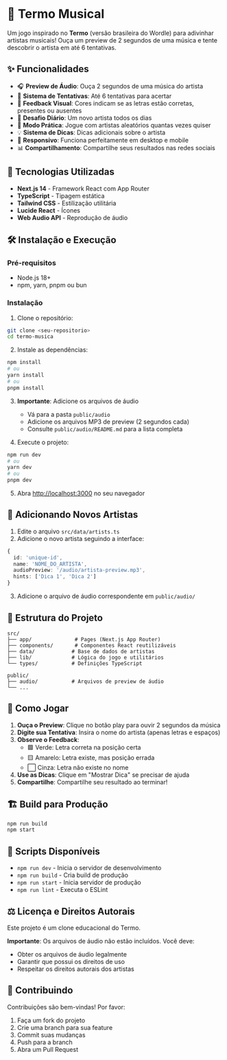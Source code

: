# 🎵 Termo Musical

Um jogo inspirado no **Termo** (versão brasileira do Wordle) para adivinhar artistas musicais! Ouça um preview de 2 segundos de uma música e tente descobrir o artista em até 6 tentativas.

## ✨ Funcionalidades

- 🎧 **Preview de Áudio**: Ouça 2 segundos de uma música do artista
- 🎯 **Sistema de Tentativas**: Até 6 tentativas para acertar
- 🎨 **Feedback Visual**: Cores indicam se as letras estão corretas, presentes ou ausentes
- 📅 **Desafio Diário**: Um novo artista todos os dias
- 🎲 **Modo Prática**: Jogue com artistas aleatórios quantas vezes quiser
- 💡 **Sistema de Dicas**: Dicas adicionais sobre o artista
- 📱 **Responsivo**: Funciona perfeitamente em desktop e mobile
- 📊 **Compartilhamento**: Compartilhe seus resultados nas redes sociais

## 🚀 Tecnologias Utilizadas

- **Next.js 14** - Framework React com App Router
- **TypeScript** - Tipagem estática
- **Tailwind CSS** - Estilização utilitária
- **Lucide React** - Ícones
- **Web Audio API** - Reprodução de áudio

## 🛠️ Instalação e Execução

### Pré-requisitos

- Node.js 18+ 
- npm, yarn, pnpm ou bun

### Instalação

1. Clone o repositório:
```bash
git clone <seu-repositorio>
cd termo-musica
```

2. Instale as dependências:
```bash
npm install
# ou
yarn install
# ou
pnpm install
```

3. **Importante**: Adicione os arquivos de áudio

   - Vá para a pasta `public/audio`
   - Adicione os arquivos MP3 de preview (2 segundos cada)
   - Consulte `public/audio/README.md` para a lista completa

4. Execute o projeto:

```bash
npm run dev
# ou
yarn dev
# ou
pnpm dev
```

5. Abra [http://localhost:3000](http://localhost:3000) no seu navegador

## 🎵 Adicionando Novos Artistas

1. Edite o arquivo `src/data/artists.ts`
2. Adicione o novo artista seguindo a interface:

```typescript
{
  id: 'unique-id',
  name: 'NOME_DO_ARTISTA',
  audioPreview: '/audio/artista-preview.mp3',
  hints: ['Dica 1', 'Dica 2']
}
```

3. Adicione o arquivo de áudio correspondente em `public/audio/`

## 📁 Estrutura do Projeto

```
src/
├── app/              # Pages (Next.js App Router)
├── components/       # Componentes React reutilizáveis
├── data/            # Base de dados de artistas
├── lib/             # Lógica do jogo e utilitários
└── types/           # Definições TypeScript

public/
├── audio/           # Arquivos de preview de áudio
└── ...
```

## 🎯 Como Jogar

1. **Ouça o Preview**: Clique no botão play para ouvir 2 segundos da música
2. **Digite sua Tentativa**: Insira o nome do artista (apenas letras e espaços)
3. **Observe o Feedback**: 
   - 🟩 Verde: Letra correta na posição certa
   - 🟨 Amarelo: Letra existe, mas posição errada  
   - ⬜ Cinza: Letra não existe no nome
4. **Use as Dicas**: Clique em "Mostrar Dica" se precisar de ajuda
5. **Compartilhe**: Compartilhe seu resultado ao terminar!

## 🏗️ Build para Produção

```bash
npm run build
npm start
```

## 📜 Scripts Disponíveis

- `npm run dev` - Inicia o servidor de desenvolvimento
- `npm run build` - Cria build de produção
- `npm run start` - Inicia servidor de produção
- `npm run lint` - Executa o ESLint

## ⚖️ Licença e Direitos Autorais

Este projeto é um clone educacional do Termo. 

**Importante**: Os arquivos de áudio não estão incluídos. Você deve:
- Obter os arquivos de áudio legalmente
- Garantir que possui os direitos de uso
- Respeitar os direitos autorais dos artistas

## 🤝 Contribuindo

Contribuições são bem-vindas! Por favor:

1. Faça um fork do projeto
2. Crie uma branch para sua feature
3. Commit suas mudanças
4. Push para a branch
5. Abra um Pull Request

